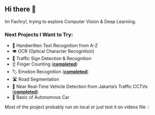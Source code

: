 ## Hi there 👋

Im Fachry!, trying to explore Computer Vision & Deep Learning.

### Next Projects I Want to Try:  
- 📝 Handwritten Text Recognition from A-Z  
- 👁️ OCR (Optical Character Recognition)  
- 🚦 Traffic Sign Detection & Recognition  
- ☝️ Finger Counting ([**completed**](https://github.com/fachrysann/FingerCounting_OpenCV-DeepLearning))  
- 🏷️ Emotion Recognition ([**completed**](https://github.com/fachrysann/EmotionRecognition_DeepLearning))  
- 🛣️ Road Segmentation  
- 🚗 Near Real-Time Vehicle Detection from Jakarta’s Traffic CCTVs ([**completed**](https://github.com/fachrysann/Car-Detection))  
- 🤖 Basic of Autonomous Car  


Most of the project probably run on local or just test it on videos file 💡 

